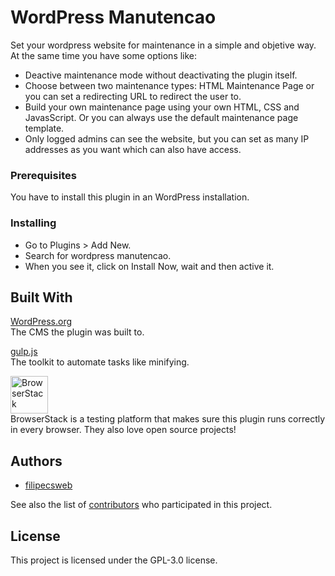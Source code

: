 # WordPress Manutencao

Set your wordpress website for maintenance in a simple and objetive way. At the same time you have some options like:
* Deactive maintenance mode without deactivating the plugin itself.
* Choose between two maintenance types: HTML Maintenance Page or you can set a redirecting URL to redirect the user to.
* Build your own maintenance page using your own HTML, CSS and JavasScript. Or you can always use the default maintenance page template.
* Only logged admins can see the website, but you can set as many IP addresses as you want which can also have access.

### Prerequisites

You have to install this plugin in an WordPress installation.

### Installing

* Go to Plugins > Add New.
* Search for wordpress manutencao.
* When you see it, click on Install Now, wait and then active it.

## Built With

[WordPress.org](https://wordpress.org/)  
The CMS the plugin was built to.

[gulp.js](https://gulpjs.com/)  
The toolkit to automate tasks like minifying.

<a href='https://browserstack.com'><img src='https://goo.gl/28nGQU' alt='BrowserStack' height='60'/></a>  
BrowserStack is a testing platform that makes sure this plugin runs correctly in every browser. They also love open source projects!

## Authors

* [filipecsweb](https://github.com/filipecsweb)

See also the list of [contributors](https://github.com/filipecsweb/wordpress-manutencao/graphs/contributors) who participated in this project.

## License

This project is licensed under the GPL-3.0 license.